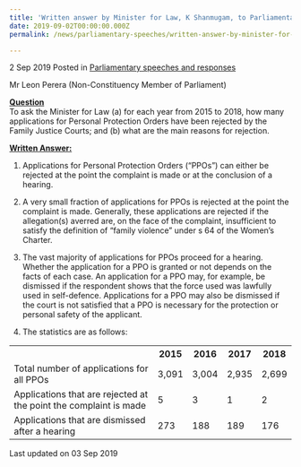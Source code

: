 ```yaml
---
title: 'Written answer by Minister for Law, K Shanmugam, to Parliamentary Question on Personal Protection Orders'
date: 2019-09-02T00:00:00.000Z
permalink: /news/parliamentary-speeches/written-answer-by-minister-for-law-k-shanmugam-to-pq-on-personal-protection-orders/

---
```




2 Sep 2019 Posted in [Parliamentary speeches and responses](/news/parliamentary-speeches) 

Mr Leon Perera (Non-Constituency Member of Parliament)


**<u>Question</u>**  
To ask the Minister for Law (a) for each year from 2015 to 2018, how many applications for Personal Protection Orders have been rejected by the Family Justice Courts; and (b) what are the main reasons for rejection. 

**<u>Written Answer:</u>**  
1. Applications for Personal Protection Orders (“PPOs”) can either be rejected at the point the complaint is made or at the conclusion of a hearing.
 
2. A very small fraction of applications for PPOs is rejected at the point the complaint is made. Generally, these applications are rejected if the allegation(s) averred are, on the face of the complaint, insufficient to satisfy the definition of “family violence” under s 64 of the Women’s Charter.
 
3. The vast majority of applications for PPOs proceed for a hearing. Whether the application for a PPO is granted or not depends on the facts of each case. An application for a PPO may, for example, be dismissed if the respondent shows that the force used was lawfully used in self-defence.
Applications for a PPO may also be dismissed if the court is not satisfied that a PPO is necessary for the protection or personal safety of the applicant.


4. The statistics are as follows: 


<table class="table-h">
<tr>
<th></th>
<th>2015</th>
<th>2016</th>
<th>2017</th>
<th>2018</th>
</tr>
<tr>
<td>Total number of applications for all PPOs</td>
<td>3,091</td>
<td>3,004</td>
<td>2,935</td>
<td>2,699</td>
</tr>
<tr>
<td>Applications that are rejected at the point the complaint is made</td>
<td>5</td>
<td>3</td>
<td>1</td>
<td>2</td>
</tr>
<tr>
<td>Applications that are dismissed after a hearing</td>
<td>273</td>
<td>188</td>
<td>189</td>
<td>176</td>
</tr>
</table>

<p class="right-side-updated">Last updated on 03 Sep 2019</p> 

